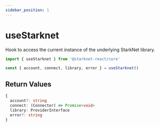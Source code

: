 ```yaml
---
sidebar_position: 1
---
```


# useStarknet

Hook to access the current instance of the underlying StarkNet library.

```typescript
import { useStarknet } from '@starknet-react/core'

const { account, connect, library, error } = useStarknet()
```

## Return Values

```typescript
{
  account?: string
  connect: (Connector) => Promise<void>
  library: ProviderInterface
  error?: string
}
```
